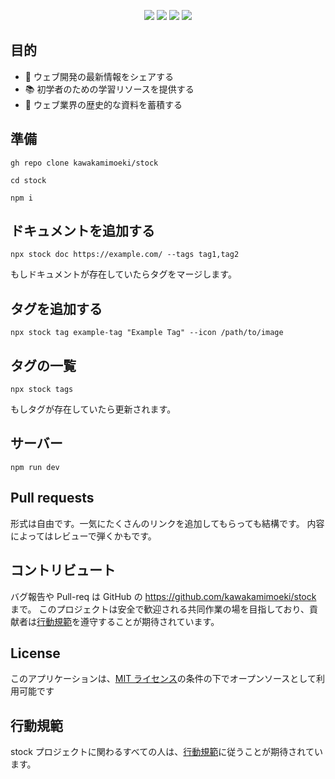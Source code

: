 <p align="center">
  <img src="https://img.shields.io/github/languages/top/kawakamimoeki/stock" />
  <img src="https://img.shields.io/github/last-commit/kawakamimoeki/stock" />
  <img src="https://img.shields.io/github/stars/kawakamimoeki/stock" />
  <img src="https://img.shields.io/github/license/kawakamimoeki/stock" />
</p>

## 目的

- 📡 ウェブ開発の最新情報をシェアする
- 📚 初学者のための学習リソースを提供する
- 🗿 ウェブ業界の歴史的な資料を蓄積する

## 準備

```
gh repo clone kawakamimoeki/stock
```

```
cd stock
```

```
npm i
```

## ドキュメントを追加する

```
npx stock doc https://example.com/ --tags tag1,tag2
```

もしドキュメントが存在していたらタグをマージします。

## タグを追加する

```
npx stock tag example-tag "Example Tag" --icon /path/to/image
```

## タグの一覧

```
npx stock tags
```

もしタグが存在していたら更新されます。

## サーバー

```
npm run dev
```

## Pull requests

形式は自由です。一気にたくさんのリンクを追加してもらっても結構です。
内容によってはレビューで弾くかもです。

## コントリビュート

バグ報告や Pull-req は GitHub の https://github.com/kawakamimoeki/stock まで。
このプロジェクトは安全で歓迎される共同作業の場を目指しており、貢献者は[行動規範](https://github.com/kawakamimoeki/stock/blob/main/CODE_OF_CONDUCT.md)を遵守することが期待されています。

## License

このアプリケーションは、[MIT ライセンス](https://opensource.org/licenses/MIT)の条件の下でオープンソースとして利用可能です

## 行動規範

stock プロジェクトに関わるすべての人は、[行動規範](https://github.com/kawakamimoeki/stock/blob/main/CODE_OF_CONDUCT.md)に従うことが期待されています。
